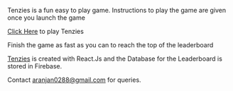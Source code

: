Tenzies is a fun easy to play game. Instructions to play the game are given once you launch the game

[Click Here](https://abhishekr14.github.io/Tenzies/) to play Tenzies

Finish the game as fast as you can to reach the top of the leaderboard

[Tenzies](https://abhishekr14.github.io/Tenzies/) is created with React.Js and the Database for the Leaderboard is stored in Firebase.


Contact aranjan0288@gmail.com for queries.
 
